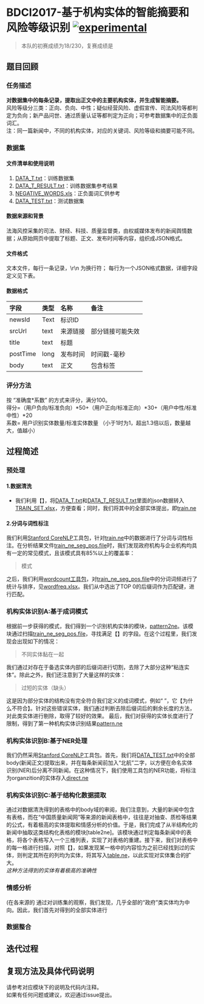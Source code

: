# BDCI2017-基于机构实体的智能摘要和风险等级识别 [![experimental](http://badges.github.io/stability-badges/dist/experimental.svg)](http://github.com/badges/stability-badges)
> 本队的初赛成绩为18/230，复赛成绩是
## 题目回顾
### 任务描述
**对数据集中的每条记录，提取出正文中的主要机构实体，并生成智能摘要。**</br>
风险等级分三类：正向、负向、中性；疑似经营风险、虚假宣传、司法风险等都判定为负向；新产品问世、通过质量认证等都判定为正向；可参考数据集中的正负面词汇。</br>
注：同一篇新闻中，不同的机构实体，对应的关键词、风险等级和摘要可能不同。

### 数据集

#### 文件清单和使用说明

1. [DATA_T.txt]()：训练数据集
2. [DATA_T_RESULT.txt]()：训练数据集参考结果
3. [NEGATIVE_WORDS.xls]()：正负面词汇供参考
4. [DATA_TEST.txt]()：测试数据集

#### 数据来源和背景

法海风控采集的司法、财经、科技、质量监督类，由权威媒体发布的新闻舆情数据；从原始网页中提取了标题、正文、发布时间等内容，组织成JSON格式。

#### 文件格式

文本文件，每行一条记录，\r\n 为换行符；
每行为一个JSON格式数据，详细字段定义见下表。

#### 数据格式

|字段|类型|名称|备注|
|:--|:--|:--|:--|
|newsId|Text|标识ID||
|srcUrl|text|来源链接|部分链接可能失效|
|title|text|标题||
|postTime|long|发布时间|时间戳-毫秒|
|body|text|正文|包含标签|

### 评分方法

按 “准确度\*系数” 的方式来评分，满分100。 </br>
得分=（用户负向/标准负向）\*50+（用户正向/标准正向）\*30+（用户中性/标准中性）\*20 </br>
系数= 用户识别实体数量/标准实体数量 （小于1时为1，超出1.3倍以后，数量越大，值越小） 

## 过程简述
### 预处理
#### 1.数据清洗
- 我们利用【】，将[DATA_T.txt]()和[DATA_T_RESULT.txt]()里面的json数据转入[TRAIN_SET.xlsx]()，方便查看；同时，我们将其中的全部实体提出，即[train.ne]()
#### 2.分词与词性标注
我们利用[Stanford CoreNLP]()工具包，针对[train.ne]()中的数据进行了分词与词性标注。在分析结果文件[train_ne_seg_pos.file]()时，我们发现政府机构与企业机构均具有一定的常见模式，且该模式具有85%以上的覆盖率：

> 模式

之后，我们利用[wordcount工具包]()，对[train_ne_seg_pos.file]()中的分词词频进行了统计与排序，见[wordfreq.xlsx]()。我们从中选出了TOP 0的后缀词作为匹配键，进行匹配。

### 机构实体识别A:基于成词模式

根据前一步获得的模式，我们得到一个识别机构实体的模块，[pattern2ne]()。该模块通过扫描[train_ne_seg_pos.file]()，寻找满足【】的字段。在这个过程里，我们发现会出现如下的情况：

> 不同实体黏在一起

我们通过对存在于备选实体内部的后缀词进行切割，去除了大部分这种“粘连实体”。除此之外，我们还注意到了大量这样的实体：

> 过短的实体（缺头）

这是因为部分实体的结构没有完全符合我们定义的成词模式，例如“ ”，它【为什么不符合】。针对这些错误实体，我们通过判断去除后缀词后的剩余长度的方法，对此类实体进行剔除，取得了较好的效果。
最后，我们对获得的实体长度进行了限制，得到了第一种机构实体识别结果[pattern.ne]()

### 机构实体识别B:基于NER处理

我们仍然采用[Stanford CoreNLP]()工具包。首先，我们将[DATA_TEST.txt]()中的全部body(新闻正文)提取出来，并在每条新闻前加入“北航”二字，以方便在命名实体识别(NER)后分离不同新闻。在这种情况下，我们使用工具包的NER功能，将标注为organzition的实体存入[direct.ne]()

### 机构实体识别C:基于结构化数据提取

通过对数据清洗得到的表格中的body域的审阅，我们注意到，大量的新闻中包含有表格，而在“中国质量新闻网”等来源的新闻表格中，往往是对抽查、质检等结果的公式，有着极高的实体提取和情感分析的价值。于是，我们完成了从半结构化的新闻中抽取这类结构化表格的模块[table2ne]。该模块通过判定每条新闻中的表格，将各个表格写入一个三维列表，实现了对表格的重建。接下来，我们对表格中的每一格进行扫描，对照【】，如果发现某一格中的内容恰为之前已经找到过的实体，则判定其所在的列均为实体，将其写入[table.ne]()，以此实现对实体集合的扩大。</br>
*这种方法得到的实体有着极高的准确性*

### 情感分析
(在各来源的
通过对训练集的观察，我们发现，几乎全部的“政府”类实体均为中向。因此，我们首先对得到的全部实体进行

### 数据整合

## 迭代过程

## 复现方法及具体代码说明
请参考对应模块下的说明及代码内注释。</br>
如果有任何问题或建议，欢迎通过issue提出。
